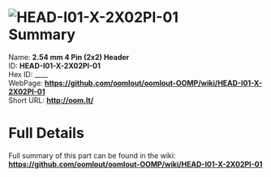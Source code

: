 
![HEAD-I01-X-2X02PI-01](https://github.com/oomlout/oomlout-OOMP/blob/master/parts/HEAD-I01-X-2X02PI-01/HEAD-I01-X-2X02PI-01_420.jpg)   
Summary
=================
  
Name: __2.54 mm 4 Pin (2x2) Header__    
ID: __HEAD-I01-X-2X02PI-01__   
Hex ID: ____   
WebPage: __https://github.com/oomlout/oomlout-OOMP/wiki/HEAD-I01-X-2X02PI-01__   
Short URL: __http://oom.lt/__   

Full Details
==========================
Full summary of this part can be found in the wiki:   
__https://github.com/oomlout/oomlout-OOMP/wiki/HEAD-I01-X-2X02PI-01__    

